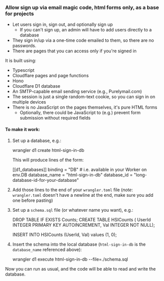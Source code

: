 ### Allow sign up via email magic code, html forms only, as a base for projects

- Let users sign in, sign out, and optionally sign up
    - If you can't sign up, an admin will have to add users directly to a database
- They sign in/up via a one-time code emailed to them, so there are no passwords.
- There are pages that you can access only if you're signed in

It is built using:

- Typescript
- Cloudflare pages and page functions
- Hono
- Cloudflare D1 database
- An SMTP-capable email sending service (e.g., Purelymail.com)
- The session is just a single random-text cookie, so you can sign in on multiple devices
- There is no JavaScript on the pages themselves, it's pure HTML forms
    - Optionally, there could be JavaScript to (e.g.) prevent form submission without required fields

#### To make it work:

1. Set up a database, e.g.:

   wrangler d1 create html-sign-in-db

   This will produce lines of the form:

   [[d1_databases]]
   binding = "DB" # i.e. available in your Worker on env.DB
   database_name = "html-sign-in-db"
   database_id = "long-database-id-for-your-database"

2. Add those lines to the end of your `wrangler.toml` file
   (*note*: `wrangler.toml` doesn't have a newline at the end, make sure you add one before pasting)

3. Set up a `schema.sql` file (or whatever name you want), e.g.:

   DROP TABLE IF EXISTS Counts;
   CREATE TABLE HSICounts (
   UserId INTEGER PRIMARY KEY AUTOINCREMENT,
   Val INTEGER NOT NULL);

   INSERT INTO HSICounts (UserId, Val) values
   (1, 0);

4. Insert the schema into the local database (`html-sign-in-db` is the `database_name` referenced above):

   wrangler d1 execute html-sign-in-db --file=./schema.sql

Now you can run as usual, and the code will be able to read and write the database.
